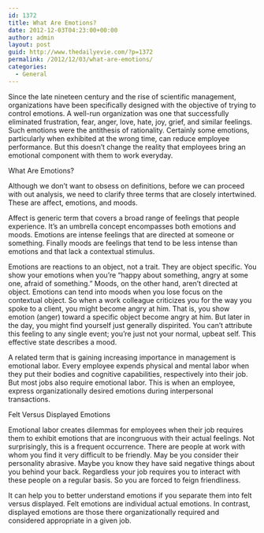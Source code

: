 ```yaml
---
id: 1372
title: What Are Emotions?
date: 2012-12-03T04:23:00+00:00
author: admin
layout: post
guid: http://www.thedailyevie.com/?p=1372
permalink: /2012/12/03/what-are-emotions/
categories:
  - General
---
```

Since the late nineteen century and the rise of scientific management, organizations have been specifically designed with the objective of trying to control emotions. A well-run organization was one that successfully eliminated frustration, fear, anger, love, hate, joy, grief, and similar feelings. Such emotions were the antithesis of rationality. Certainly some emotions, particularly when exhibited at the wrong time, can reduce employee performance. But this doesn&#8217;t change the reality that employees bring an emotional component with them to work everyday.

What Are Emotions?
  
Although we don’t want to obsess on definitions, before we can proceed with out analysis, we need to clarify three terms that are closely intertwined. These are affect, emotions, and moods.
  
Affect is generic term that covers a broad range of feelings that people experience. It&#8217;s an umbrella concept encompasses both emotions and moods. Emotions are intense feelings that are directed at someone or something. Finally moods are feelings that tend to be less intense than emotions and that lack a contextual stimulus.
  
Emotions are reactions to an object, not a trait. They are object specific. You show your emotions when you&#8217;re &#8220;happy about something, angry at some one, afraid of something.&#8221; Moods, on the other hand, aren&#8217;t directed at object. Emotions can tend into moods when you lose focus on the contextual object. So when a work colleague criticizes you for the way you spoke to a client, you might become angry at him. That is, you show emotion (anger) toward a specific object become angry at him. But later in the day, you might find yourself just generally dispirited. You can&#8217;t attribute this feeling to any single event; you&#8217;re just not your normal, upbeat self. This effective state describes a mood.
  
A related term that is gaining increasing importance in management is emotional labor. Every employee expends physical and mental labor when they put their bodies and cognitive capabilities, respectively into their job. But most jobs also require emotional labor. This is when an employee, express organizationally desired emotions during interpersonal transactions.

Felt Versus Displayed Emotions
  
Emotional labor creates dilemmas for employees when their job requires them to exhibit emotions that are incongruous with their actual feelings. Not surprisingly, this is a frequent occurrence. There are people at work with whom you find it very difficult to be friendly. May be you consider their personality abrasive. Maybe you know they have said negative things about you behind your back. Regardless your job requires you to interact with these people on a regular basis. So you are forced to feign friendliness.
  
It can help you to better understand emotions if you separate them into felt versus displayed. Felt emotions are individual actual emotions. In contrast, displayed emotions are those there organizationally required and considered appropriate in a given job.